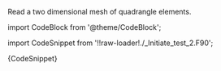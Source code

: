 Read a two dimensional mesh of quadrangle elements.

import CodeBlock from '@theme/CodeBlock';

import CodeSnippet from '!!raw-loader!./_Initiate_test_2.F90';

<CodeBlock language="fortran">{CodeSnippet}</CodeBlock>
